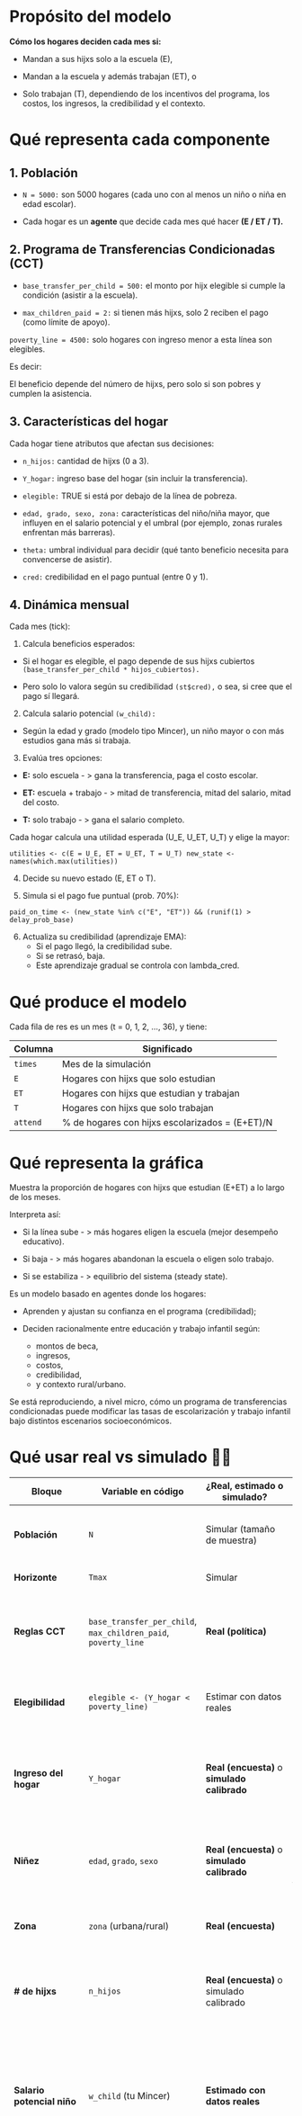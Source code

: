 # Propósito del modelo

**Cómo los hogares deciden cada mes si:**

- Mandan a sus hijxs solo a la escuela (E),

- Mandan a la escuela y además trabajan (ET), o

- Solo trabajan (T),
dependiendo de los incentivos del programa, los costos, los ingresos, la credibilidad y el contexto.

# Qué representa cada componente

## 1. Población

- `N = 5000:` son 5000 hogares (cada uno con al menos un niño o niña en edad escolar).

- Cada hogar es un **agente** que decide cada mes qué hacer **(E / ET / T).**

## 2. Programa de Transferencias Condicionadas (CCT)

- `base_transfer_per_child = 500:` el monto por hijx elegible si cumple la condición (asistir a la escuela).

- `max_children_paid = 2:` si tienen más hijxs, solo 2 reciben el pago (como límite de apoyo).

`poverty_line = 4500:` solo hogares con ingreso menor a esta línea son elegibles.

Es decir:

El beneficio depende del número de hijxs, pero solo si son pobres y cumplen la asistencia.

## 3. Características del hogar

Cada hogar tiene atributos que afectan sus decisiones:

- `n_hijos:` cantidad de hijxs (0 a 3).

- `Y_hogar:` ingreso base del hogar (sin incluir la transferencia).

- `elegible:` TRUE si está por debajo de la línea de pobreza.

- `edad, grado, sexo, zona:` características del niño/niña mayor, que influyen en el salario potencial y el umbral (por ejemplo, zonas rurales enfrentan más barreras).

- `theta:` umbral individual para decidir (qué tanto beneficio necesita para convencerse de asistir).

- `cred:` credibilidad en el pago puntual (entre 0 y 1).

## 4. Dinámica mensual

Cada mes (tick):

1. Calcula beneficios esperados:

- Si el hogar es elegible, el pago depende de sus hijxs cubiertos `(base_transfer_per_child * hijos_cubiertos).`

- Pero solo lo valora según su credibilidad `(st$cred),` o sea, si cree que el pago sí llegará.

2. Calcula salario potencial `(w_child):`

- Según la edad y grado (modelo tipo Mincer), un niño mayor o con más estudios gana más si trabaja.

3. Evalúa tres opciones:

- **E:** solo escuela - > gana la transferencia, paga el costo escolar.

- **ET:** escuela + trabajo - > mitad de transferencia, mitad del salario, mitad del costo.

- **T:** solo trabajo - > gana el salario completo.

Cada hogar calcula una utilidad esperada (U_E, U_ET, U_T) y elige la mayor:

`utilities <- c(E = U_E, ET = U_ET, T = U_T)
new_state <- names(which.max(utilities))`

4. Decide su nuevo estado (E, ET o T).

5. Simula si el pago fue puntual (prob. 70%):

`paid_on_time <- (new_state %in% c("E", "ET")) && (runif(1) > delay_prob_base)`

6. Actualiza su credibilidad (aprendizaje EMA):
   - Si el pago llegó, la credibilidad sube.
   - Si se retrasó, baja.
   - Este aprendizaje gradual se controla con lambda_cred.
  
# Qué produce el modelo

Cada fila de res es un mes (t = 0, 1, 2, …, 36), y tiene:
  
| Columna  | Significado                                     |
| -------- | ----------------------------------------------- |
| `times`  | Mes de la simulación                            |
| `E`      | Hogares con hijxs que solo estudian             |
| `ET`     | Hogares con hijxs que estudian y trabajan       |
| `T`      | Hogares con hijxs que solo trabajan             |
| `attend` | % de hogares con hijxs escolarizados = (E+ET)/N |

# Qué representa la gráfica

Muestra la proporción de hogares con hijxs que estudian (E+ET) a lo largo de los meses.

Interpreta así:

- Si la línea sube - > más hogares eligen la escuela (mejor desempeño educativo).

- Si baja - > más hogares abandonan la escuela o eligen solo trabajo.

- Si se estabiliza - >  equilibrio del sistema (steady state).

Es un modelo basado en agentes donde los hogares:

- Aprenden y ajustan su confianza en el programa (credibilidad);

- Deciden racionalmente entre educación y trabajo infantil según:

    - montos de beca,
    - ingresos,
    - costos,
    - credibilidad,
    - y contexto rural/urbano.

Se está reproduciendo, a nivel micro, cómo un programa de transferencias condicionadas puede modificar las tasas de escolarización y trabajo infantil bajo distintos escenarios socioeconómicos.

# Qué usar real vs simulado 😵‍💫

| Bloque                         | Variable en código                                           | ¿Real, estimado o simulado?                  | De dónde sacarlo / cómo                                                                                                                                                                                                                         |
| ------------------------------ | --------------------------------------------------------------- | -------------------------------------------- | ------------------------------------------------------------------------------------------------------------------------------------------------------------------------------------------------------------------------------------------------------------- |
| **Población**                  | `N`                                                             | Simular (tamaño de muestra)                  | El paper usa encuestas reales para **calibrar** y luego simula; puedes elegir N.                                                                                                                                                          |
| **Horizonte**                  | `Tmax`                                                          | Simular                                      | Decisión de diseño (meses).                                                                                                                                                                                                                                   |
| **Reglas CCT**                 | `base_transfer_per_child`, `max_children_paid`, `poverty_line`  | **Real (política)**                          | **Reglas oficiales del programa** (p.ej. Bolsa Família/Prospera: monto por niñx, tope de hijxs, línea de pobreza).                                     |
| **Elegibilidad**               | `elegible <- (Y_hogar < poverty_line)`                          | Estimar con datos reales                     | Con **ingresos del hogar** de la encuesta (PNAD/ENIGH/etc.), marcas elegibilidad conforme a la norma.                                                                                                                                                         |
| **Ingreso del hogar**          | `Y_hogar`                                                       | **Real (encuesta)** o **simulado calibrado** | El paper usa **PNAD 2011** (ingresos declarados). Si no tienes microdatos, simula con una lognormal **calibrada** a medias/percentiles por estado/área.                                                                                                       |
| **Niñez**                      | `edad`, `grado`, `sexo`                                         | **Real (encuesta)** o **simulado calibrado** | Encuestas reportan edad, sexo y asistencia/último grado; el paper usa justamente esas covariables.                                                                                                                                                            |
| **Zona**                       | `zona` (urbana/rural)                                           | **Real (encuesta)**                          | PNAD etiqueta área; el paper presenta diferencias claras urbano/rural en decisiones E/ET/T.                                                                                                                                                                   |
| **# de hijxs**                 | `n_hijos`                                                       | **Real (encuesta)** o simulado calibrado     | Tamaño/composición del hogar viene en encuesta; el paper trabaja con estructura real de hogares.                                                                                                                                                              |
| **Salario potencial niño**     | `w_child` (tu Mincer)                                           | **Estimado con datos reales**                | El paper **estima** un modelo **Becker–Mincer** con PNAD: OLS de log-salario en función de edad, educación, sexo y variables locales (mediana estatal). Usa esos **coeficientes estimados** para predecir salarios.                                           |
| **Probabilidades de decisión** | (en tu código usas utilidades U_E/U_ET/U_T y `which.max`)       | **Estimado con datos reales**                | El paper **estima un logit multinomial** para obtener **probabilidades** de E/ET/T a partir de covariables (edad, grado, sexo, zona, ingresos, monto del CCT). Puedes reemplazar tu regla determinística por sampling según **p(E), p(ET), p(T)** del logit.  |
| **Costos escolares**           | `cost_school`                                                   | Real o **calibrado**                         | Ideal: costo directo (transporte, materiales) de **encuesta de gastos**. Si no hay, calibrar para que tasas E/ET/T se parezcan a las observadas por edad y zona.                                                                                              |
| **Credibilidad**               | `delay_prob_base`, `lambda_cred`, `cred0`                       | **Mixto**                                    | Retrasos de pago: si existe **dato administrativo** úsalo; si no, **supón** (p.ej., 10–30%). `lambda_cred` (aprendizaje) y `cred0` son **mecánica ABM** (no del paper): **calíbralos** para reproducir trayectoria de asistencia.                             |
| **Umbral**                     | `theta` (Normal(300,80))                                        | **Simulado / calibrado**                     | No aparece como tal en el paper (ellos usan probabilidades); si mantienes umbral, úsalo como “gusto”/costo inobservable y calibra su media/desvío para reproducir niveles base de E/ET/T por edad/zona.                                                       |
| **Penalidad rural**            | `urban_penalty`                                                 | Real (si hay distancias/costos) o calibrado  | El paper documenta brecha urbano/rural (más ET y T en rural). Puedes **elevar costos** o umbrales en rural para replicar esas diferencias.                                                                                                                    |
| **Regla ET (tiempo)**          | (si parametrizas) `school_share_ET`, `att_min`, `transfer_rule` | **Real (norma de asistencia)** + calibración | Muchos CCT exigen ≥85% asistencia. Si ET implica asistencia parcial, define si el pago es **proporcional** o **todo/nada** (umbral). Basado en reglas del programa.                                                                                           |
